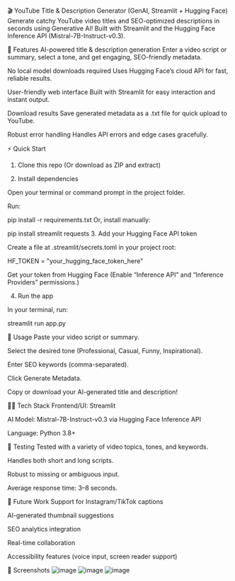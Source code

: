 🎬 YouTube Title & Description Generator (GenAI, Streamlit + Hugging Face)
Generate catchy YouTube video titles and SEO-optimized descriptions in seconds using Generative AI!
Built with Streamlit and the Hugging Face Inference API (Mistral-7B-Instruct-v0.3).

🚀 Features
AI-powered title & description generation
Enter a video script or summary, select a tone, and get engaging, SEO-friendly metadata.

No local model downloads required
Uses Hugging Face’s cloud API for fast, reliable results.

User-friendly web interface
Built with Streamlit for easy interaction and instant output.

Download results
Save generated metadata as a .txt file for quick upload to YouTube.

Robust error handling
Handles API errors and edge cases gracefully.

⚡ Quick Start
1. Clone this repo
(Or download as ZIP and extract)

2. Install dependencies

Open your terminal or command prompt in the project folder.

Run:

pip install -r requirements.txt
Or, install manually:

pip install streamlit requests
3. Add your Hugging Face API token

Create a file at .streamlit/secrets.toml in your project root:

HF_TOKEN = "your_hugging_face_token_here"

Get your token from Hugging Face
(Enable “Inference API” and “Inference Providers” permissions.)

4. Run the app

In your terminal, run:

streamlit run app.py

📝 Usage
Paste your video script or summary.

Select the desired tone (Professional, Casual, Funny, Inspirational).

Enter SEO keywords (comma-separated).

Click Generate Metadata.

Copy or download your AI-generated title and description!

🧑‍💻 Tech Stack
Frontend/UI: Streamlit

AI Model: Mistral-7B-Instruct-v0.3 via Hugging Face Inference API

Language: Python 3.8+

🧪 Testing
Tested with a variety of video topics, tones, and keywords.

Handles both short and long scripts.

Robust to missing or ambiguous input.

Average response time: 3–8 seconds.

🌱 Future Work
Support for Instagram/TikTok captions

AI-generated thumbnail suggestions

SEO analytics integration

Real-time collaboration

Accessibility features (voice input, screen reader support)

📸 Screenshots
![image](https://github.com/user-attachments/assets/da7fa0c2-219a-4be8-92f7-cf7cf2b2ccc1)
![image](https://github.com/user-attachments/assets/6a049a17-272b-4afd-82ce-02d0950ff8bc)
![image](https://github.com/user-attachments/assets/15feb5f2-1176-4c10-a047-1eff41393217)


